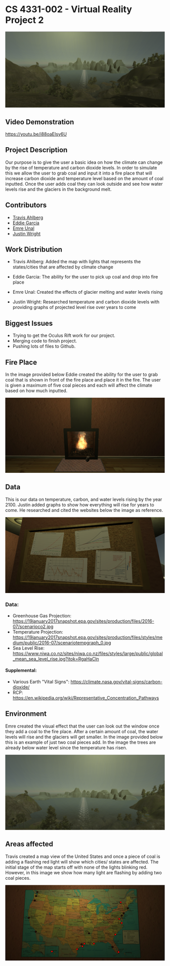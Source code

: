 
# CS 4331-002 - Virtual Reality Project 2

![alt text](https://github.com/ahlbergta/vrProject2/blob/master/images/example.PNG)

## Video Demonstration

https://youtu.be/i88oaEIsy6U

## Project Description

Our purpose is to give the user a basic idea on how the climate can change by the rise of temperature and carbon dioxide levels. In order to simulate this we allow the user to grab coal and input it into a fire place that will increase carbon dioxide and temperature level based on the amount of coal inputted. Once the user adds coal they can look outside and see how water levels rise and the glaciers in the background melt.


## Contributors

* [Travis Ahlberg](https:github.com/ahlbergta)
* [Eddie Garcia](https:github.com/gar37012)
* [Emre Unal](https:github.com/emreunal93)	
* [Justin Wright](http:github.com/justinmwright)


## Work Distribution

* Travis Ahlberg: Added the map with lights that represents the states/cities that are affected by climate change

* Eddie Garcia: The ability for the user to pick up coal and drop into fire place

* Emre Unal: Created the effects of glacier melting and water levels rising

* Justin Wright: Researched temperature and carbon dioxide levels with providing graphs of projected level rise over years to come


## Biggest Issues 

* Trying to get the Oculus Rift work for our project.
* Merging code to finish project.
* Pushing lots of files to Github.

## Fire Place 

In the image provided below Eddie created the ability for the user to grab coal that is shown in front of the fire place and place it in the fire. The user is given a maximum of five coal pieces and each will affect the climate based on how much inputted.

![alt text](https://github.com/ahlbergta/vrProject2/blob/master/images/Fire_place.PNG)

## Data

This is our data on temperature, carbon, and water levels rising by the year 2100. Justin added graphs to show how everything will rise for years to come. He researched and cited the websites below the image as reference. 

![alt text](https://github.com/ahlbergta/vrProject2/blob/master/images/Research_done.PNG)

### Data:
* Greenhouse Gas Projection: https://19january2017snapshot.epa.gov/sites/production/files/2016-07/scenarioco2.jpg
* Temperature Projection: https://19january2017snapshot.epa.gov/sites/production/files/styles/medium/public/2016-07/scenariotempgraph_0.jpg
* Sea Level Rise: https://www.niwa.co.nz/sites/niwa.co.nz/files/styles/large/public/global_mean_sea_level_rise.jpg?itok=RgaHaCln
#### Supplemental:
* Various Earth "Vital Signs": https://climate.nasa.gov/vital-signs/carbon-dioxide/
* RCP: https://en.wikipedia.org/wiki/Representative_Concentration_Pathways


## Environment

Emre created the visual effect that the user can look out the window once they add a coal to the fire place. After a certain amount of coal, the water levels will rise and the glaciers will get smaller. In the image provided below this is an example of just two coal pieces add. In the image the trees are already below water level since the temperature has risen.

![alt text](https://github.com/ahlbergta/vrProject2/blob/master/images/Water_rising.PNG)

## Areas affected

Travis created a map view of the United States and once a piece of coal is adding a flashing red light will show which cities/ states are affected. The initial stage of the map starts off with none of the lights blinking red. However, in this image we show how many light are flashing by adding two coal pieces.

![alt text](https://github.com/ahlbergta/vrProject2/blob/master/images/Map.PNG)



